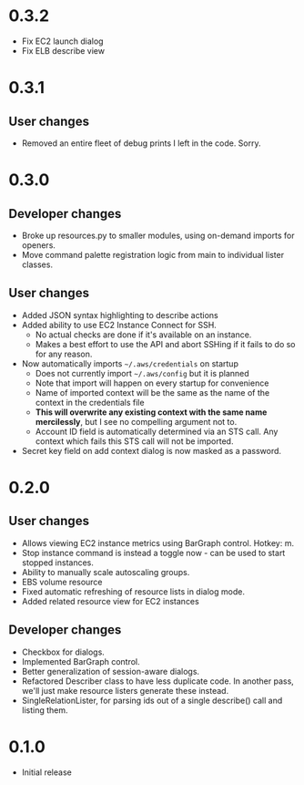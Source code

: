 # 0.3.2

* Fix EC2 launch dialog
* Fix ELB describe view

# 0.3.1

## User changes

* Removed an entire fleet of debug prints I left in the code. Sorry.

# 0.3.0

## Developer changes

* Broke up resources.py to smaller modules, using on-demand imports for openers.
* Move command palette registration logic from main to individual lister classes.

## User changes

* Added JSON syntax highlighting to describe actions
* Added ability to use EC2 Instance Connect for SSH.
  * No actual checks are done if it's available on an instance.
  * Makes a best effort to use the API and abort SSHing if it fails to do so for any reason.
* Now automatically imports `~/.aws/credentials` on startup
  * Does not currently import `~/.aws/config` but it is planned
  * Note that import will happen on every startup for convenience
  * Name of imported context will be the same as the name of the context in the credentials file
  * **This will overwrite any existing context with the same name mercilessly**, but I see no compelling argument not to.
  * Account ID field is automatically determined via an STS call. Any context which fails this STS call will not be imported.
* Secret key field on add context dialog is now masked as a password.

# 0.2.0

## User changes

* Allows viewing EC2 instance metrics using BarGraph control. Hotkey: m.
* Stop instance command is instead a toggle now - can be used to start stopped instances.
* Ability to manually scale autoscaling groups.
* EBS volume resource
* Fixed automatic refreshing of resource lists in dialog mode.
* Added related resource view for EC2 instances

## Developer changes

* Checkbox for dialogs.
* Implemented BarGraph control.
* Better generalization of session-aware dialogs.
* Refactored Describer class to have less duplicate code. In another pass, we'll just make resource listers generate these instead.
* SingleRelationLister, for parsing ids out of a single describe() call and listing them.

# 0.1.0

* Initial release